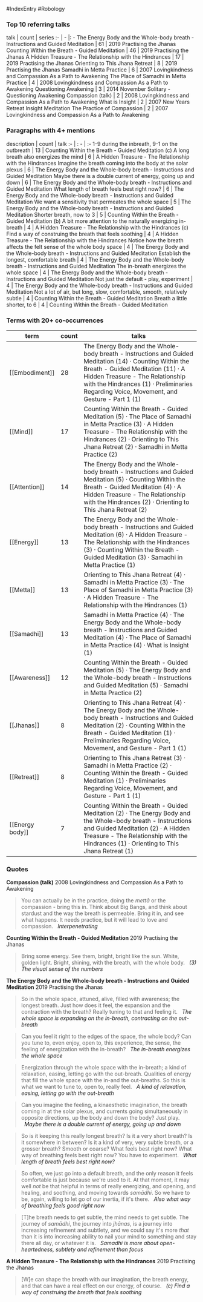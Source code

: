 #IndexEntry #Robology

### Top 10 referring talks
talk | count | series
:- | - |: -
<a data-href="The Energy Body and the Whole-body breath - Instructions and Guided Meditation" class="internal-link">The Energy Body and the Whole-body breath - Instructions and Guided Meditation</a> | 61 | <a data-href="2019 Practising the Jhanas" class="internal-link">2019 Practising the Jhanas</a>
<a data-href="Counting Within the Breath - Guided Meditation" class="internal-link">Counting Within the Breath - Guided Meditation</a> | 46 | <a data-href="2019 Practising the Jhanas" class="internal-link">2019 Practising the Jhanas</a>
<a data-href="A Hidden Treasure - The Relationship with the Hindrances" class="internal-link">A Hidden Treasure - The Relationship with the Hindrances</a> | 17 | <a data-href="2019 Practising the Jhanas" class="internal-link">2019 Practising the Jhanas</a>
<a data-href="Orienting to This Jhana Retreat" class="internal-link">Orienting to This Jhana Retreat</a> | 8 | <a data-href="2019 Practising the Jhanas" class="internal-link">2019 Practising the Jhanas</a>
<a data-href="Samadhi in Metta Practice" class="internal-link">Samadhi in Metta Practice</a> | 6 | <a data-href="2007 Lovingkindness and Compassion As a Path to Awakening" class="internal-link">2007 Lovingkindness and Compassion As a Path to Awakening</a>
<a data-href="The Place of Samadhi in Metta Practice" class="internal-link">The Place of Samadhi in Metta Practice</a> | 4 | <a data-href="2008 Lovingkindness and Compassion As a Path to Awakening" class="internal-link">2008 Lovingkindness and Compassion As a Path to Awakening</a>
<a data-href="Questioning Awakening" class="internal-link">Questioning Awakening</a> | 3 | <a data-href="2014 November Solitary - Questioning Awakening" class="internal-link">2014 November Solitary - Questioning Awakening</a>
<a data-href="Compassion (talk)" class="internal-link">Compassion (talk)</a> | 2 | <a data-href="2008 Lovingkindness and Compassion As a Path to Awakening" class="internal-link">2008 Lovingkindness and Compassion As a Path to Awakening</a>
<a data-href="What is Insight" class="internal-link">What is Insight</a> | 2 | <a data-href="2007 New Years Retreat Insight Meditation" class="internal-link">2007 New Years Retreat Insight Meditation</a>
<a data-href="The Practice of Compassion" class="internal-link">The Practice of Compassion</a> | 2 | <a data-href="2007 Lovingkindness and Compassion As a Path to Awakening" class="internal-link">2007 Lovingkindness and Compassion As a Path to Awakening</a>

### Paragraphs with 4+ mentions
description | count | talk
:- | : - | :-
<a aria-label-position="top" aria-label="Counting Within the Breath - Guided Meditation > 1-9 during the inbreath 9-1 on the outbreath" data-href="Counting Within the Breath - Guided Meditation#1-9 during the inbreath 9-1 on the outbreath" class="internal-link">1-9 during the inbreath, 9-1 on the outbreath</a> | 13 | <a data-href="Counting Within the Breath - Guided Meditation" class="internal-link">Counting Within the Breath - Guided Meditation</a>
<a aria-label-position="top" aria-label="A Hidden Treasure - The Relationship with the Hindrances > c A long breath also energizes the mind" data-href="A Hidden Treasure - The Relationship with the Hindrances#c A long breath also energizes the mind" class="internal-link">(c) A long breath also energizes the mind</a> | 6 | <a data-href="A Hidden Treasure - The Relationship with the Hindrances" class="internal-link">A Hidden Treasure - The Relationship with the Hindrances</a>
<a aria-label-position="top" aria-label="The Energy Body and the Whole-body breath - Instructions and Guided Meditation > Imagine the breath coming into the body at the solar plexus" data-href="The Energy Body and the Whole-body breath - Instructions and Guided Meditation#Imagine the breath coming into the body at the solar plexus" class="internal-link">Imagine the breath coming into the body at the solar plexus</a> | 6 | <a data-href="The Energy Body and the Whole-body breath - Instructions and Guided Meditation" class="internal-link">The Energy Body and the Whole-body breath - Instructions and Guided Meditation</a>
<a aria-label-position="top" aria-label="The Energy Body and the Whole-body breath - Instructions and Guided Meditation > Maybe there is a double current of energy going up and down" data-href="The Energy Body and the Whole-body breath - Instructions and Guided Meditation#Maybe there is a double current of energy going up and down" class="internal-link">Maybe there is a double current of energy, going up and down</a> | 6 | <a data-href="The Energy Body and the Whole-body breath - Instructions and Guided Meditation" class="internal-link">The Energy Body and the Whole-body breath - Instructions and Guided Meditation</a>
<a aria-label-position="top" aria-label="The Energy Body and the Whole-body breath - Instructions and Guided Meditation > What length of breath feels best right now" data-href="The Energy Body and the Whole-body breath - Instructions and Guided Meditation#What length of breath feels best right now" class="internal-link">What length of breath feels best right now?</a> | 6 | <a data-href="The Energy Body and the Whole-body breath - Instructions and Guided Meditation" class="internal-link">The Energy Body and the Whole-body breath - Instructions and Guided Meditation</a>
<a aria-label-position="top" aria-label="The Energy Body and the Whole-body breath - Instructions and Guided Meditation > We want a sensitivity that permeates the whole space" data-href="The Energy Body and the Whole-body breath - Instructions and Guided Meditation#We want a sensitivity that permeates the whole space" class="internal-link">We want a sensitivity that permeates the whole space</a> | 5 | <a data-href="The Energy Body and the Whole-body breath - Instructions and Guided Meditation" class="internal-link">The Energy Body and the Whole-body breath - Instructions and Guided Meditation</a>
<a aria-label-position="top" aria-label="Counting Within the Breath - Guided Meditation > Shorter breath now to 3" data-href="Counting Within the Breath - Guided Meditation#Shorter breath now to 3" class="internal-link">Shorter breath, now to 3</a> | 5 | <a data-href="Counting Within the Breath - Guided Meditation" class="internal-link">Counting Within the Breath - Guided Meditation</a>
<a aria-label-position="top" aria-label="A Hidden Treasure - The Relationship with the Hindrances > b A bit more attention to the naturally energizing in-breath" data-href="A Hidden Treasure - The Relationship with the Hindrances#b A bit more attention to the naturally energizing in-breath" class="internal-link">(b) A bit more attention to the naturally energizing in-breath</a> | 4 | <a data-href="A Hidden Treasure - The Relationship with the Hindrances" class="internal-link">A Hidden Treasure - The Relationship with the Hindrances</a>
<a aria-label-position="top" aria-label="A Hidden Treasure - The Relationship with the Hindrances > c Find a way of construing the breath that feels soothing" data-href="A Hidden Treasure - The Relationship with the Hindrances#c Find a way of construing the breath that feels soothing" class="internal-link">(c) Find a way of construing the breath that feels soothing</a> | 4 | <a data-href="A Hidden Treasure - The Relationship with the Hindrances" class="internal-link">A Hidden Treasure - The Relationship with the Hindrances</a>
<a aria-label-position="top" aria-label="The Energy Body and the Whole-body breath - Instructions and Guided Meditation > Notice how the breath affects the felt sense of the whole body space" data-href="The Energy Body and the Whole-body breath - Instructions and Guided Meditation#Notice how the breath affects the felt sense of the whole body space" class="internal-link">Notice how the breath affects the felt sense of the whole body space</a> | 4 | <a data-href="The Energy Body and the Whole-body breath - Instructions and Guided Meditation" class="internal-link">The Energy Body and the Whole-body breath - Instructions and Guided Meditation</a>
<a aria-label-position="top" aria-label="The Energy Body and the Whole-body breath - Instructions and Guided Meditation > Establish the longest comfortable breath" data-href="The Energy Body and the Whole-body breath - Instructions and Guided Meditation#Establish the longest comfortable breath" class="internal-link">Establish the longest, comfortable breath</a> | 4 | <a data-href="The Energy Body and the Whole-body breath - Instructions and Guided Meditation" class="internal-link">The Energy Body and the Whole-body breath - Instructions and Guided Meditation</a>
<a aria-label-position="top" aria-label="The Energy Body and the Whole-body breath - Instructions and Guided Meditation > The in-breath energizes the whole space" data-href="The Energy Body and the Whole-body breath - Instructions and Guided Meditation#The in-breath energizes the whole space" class="internal-link">The in-breath energizes the whole space</a> | 4 | <a data-href="The Energy Body and the Whole-body breath - Instructions and Guided Meditation" class="internal-link">The Energy Body and the Whole-body breath - Instructions and Guided Meditation</a>
<a aria-label-position="top" aria-label="The Energy Body and the Whole-body breath - Instructions and Guided Meditation > Not just the default - play experiment" data-href="The Energy Body and the Whole-body breath - Instructions and Guided Meditation#Not just the default - play experiment" class="internal-link">Not just the default - play, experiment</a> | 4 | <a data-href="The Energy Body and the Whole-body breath - Instructions and Guided Meditation" class="internal-link">The Energy Body and the Whole-body breath - Instructions and Guided Meditation</a>
<a aria-label-position="top" aria-label="Counting Within the Breath - Guided Meditation > Not a lot of air but long slow comfortable smooth relatively subtle" data-href="Counting Within the Breath - Guided Meditation#Not a lot of air but long slow comfortable smooth relatively subtle" class="internal-link">Not a lot of air, but long, slow, comfortable, smooth, relatively subtle</a> | 4 | <a data-href="Counting Within the Breath - Guided Meditation" class="internal-link">Counting Within the Breath - Guided Meditation</a>
<a aria-label-position="top" aria-label="Counting Within the Breath - Guided Meditation > Breath a little shorter to 6" data-href="Counting Within the Breath - Guided Meditation#Breath a little shorter to 6" class="internal-link">Breath a little shorter, to 6</a> | 4 | <a data-href="Counting Within the Breath - Guided Meditation" class="internal-link">Counting Within the Breath - Guided Meditation</a>

### Terms with 20+ co-occurrences
term | count | talks
-|-|-
[[Embodiment]] | 28 | <span class="counts"><a data-href="The Energy Body and the Whole-body breath - Instructions and Guided Meditation" class="internal-link">The Energy Body and the Whole-body breath - Instructions and Guided Meditation</a> (14) · <a data-href="Counting Within the Breath - Guided Meditation" class="internal-link">Counting Within the Breath - Guided Meditation</a> (11) · <a data-href="A Hidden Treasure - The Relationship with the Hindrances" class="internal-link">A Hidden Treasure - The Relationship with the Hindrances</a> (1) · <a data-href="Preliminaries Regarding Voice, Movement, and Gesture - Part 1" class="internal-link">Preliminaries Regarding Voice, Movement, and Gesture - Part 1</a> (1)</span> 
[[Mind]] | 17 | <span class="counts"><a data-href="Counting Within the Breath - Guided Meditation" class="internal-link">Counting Within the Breath - Guided Meditation</a> (5) · <a data-href="The Place of Samadhi in Metta Practice" class="internal-link">The Place of Samadhi in Metta Practice</a> (3) · <a data-href="A Hidden Treasure - The Relationship with the Hindrances" class="internal-link">A Hidden Treasure - The Relationship with the Hindrances</a> (2) · <a data-href="Orienting to This Jhana Retreat" class="internal-link">Orienting to This Jhana Retreat</a> (2) · <a data-href="Samadhi in Metta Practice" class="internal-link">Samadhi in Metta Practice</a> (2)</span> 
[[Attention]] | 14 | <span class="counts"><a data-href="The Energy Body and the Whole-body breath - Instructions and Guided Meditation" class="internal-link">The Energy Body and the Whole-body breath - Instructions and Guided Meditation</a> (5) · <a data-href="Counting Within the Breath - Guided Meditation" class="internal-link">Counting Within the Breath - Guided Meditation</a> (4) · <a data-href="A Hidden Treasure - The Relationship with the Hindrances" class="internal-link">A Hidden Treasure - The Relationship with the Hindrances</a> (2) · <a data-href="Orienting to This Jhana Retreat" class="internal-link">Orienting to This Jhana Retreat</a> (2)</span> 
[[Energy]] | 13 | <span class="counts"><a data-href="The Energy Body and the Whole-body breath - Instructions and Guided Meditation" class="internal-link">The Energy Body and the Whole-body breath - Instructions and Guided Meditation</a> (6) · <a data-href="A Hidden Treasure - The Relationship with the Hindrances" class="internal-link">A Hidden Treasure - The Relationship with the Hindrances</a> (3) · <a data-href="Counting Within the Breath - Guided Meditation" class="internal-link">Counting Within the Breath - Guided Meditation</a> (3) · <a data-href="Samadhi in Metta Practice" class="internal-link">Samadhi in Metta Practice</a> (1)</span> 
[[Metta]] | 13 | <span class="counts"><a data-href="Orienting to This Jhana Retreat" class="internal-link">Orienting to This Jhana Retreat</a> (4) · <a data-href="Samadhi in Metta Practice" class="internal-link">Samadhi in Metta Practice</a> (3) · <a data-href="The Place of Samadhi in Metta Practice" class="internal-link">The Place of Samadhi in Metta Practice</a> (3) · <a data-href="A Hidden Treasure - The Relationship with the Hindrances" class="internal-link">A Hidden Treasure - The Relationship with the Hindrances</a> (1)</span> 
[[Samadhi]] | 13 | <span class="counts"><a data-href="Samadhi in Metta Practice" class="internal-link">Samadhi in Metta Practice</a> (4) · <a data-href="The Energy Body and the Whole-body breath - Instructions and Guided Meditation" class="internal-link">The Energy Body and the Whole-body breath - Instructions and Guided Meditation</a> (4) · <a data-href="The Place of Samadhi in Metta Practice" class="internal-link">The Place of Samadhi in Metta Practice</a> (4) · <a data-href="What is Insight" class="internal-link">What is Insight</a> (1)</span> 
[[Awareness]] | 12 | <span class="counts"><a data-href="Counting Within the Breath - Guided Meditation" class="internal-link">Counting Within the Breath - Guided Meditation</a> (5) · <a data-href="The Energy Body and the Whole-body breath - Instructions and Guided Meditation" class="internal-link">The Energy Body and the Whole-body breath - Instructions and Guided Meditation</a> (5) · <a data-href="Samadhi in Metta Practice" class="internal-link">Samadhi in Metta Practice</a> (2)</span> 
[[Jhanas]] | 8 | <span class="counts"><a data-href="Orienting to This Jhana Retreat" class="internal-link">Orienting to This Jhana Retreat</a> (4) · <a data-href="The Energy Body and the Whole-body breath - Instructions and Guided Meditation" class="internal-link">The Energy Body and the Whole-body breath - Instructions and Guided Meditation</a> (2) · <a data-href="Counting Within the Breath - Guided Meditation" class="internal-link">Counting Within the Breath - Guided Meditation</a> (1) · <a data-href="Preliminaries Regarding Voice, Movement, and Gesture - Part 1" class="internal-link">Preliminaries Regarding Voice, Movement, and Gesture - Part 1</a> (1)</span> 
[[Retreat]] | 8 | <span class="counts"><a data-href="Orienting to This Jhana Retreat" class="internal-link">Orienting to This Jhana Retreat</a> (3) · <a data-href="Samadhi in Metta Practice" class="internal-link">Samadhi in Metta Practice</a> (2) · <a data-href="Counting Within the Breath - Guided Meditation" class="internal-link">Counting Within the Breath - Guided Meditation</a> (1) · <a data-href="Preliminaries Regarding Voice, Movement, and Gesture - Part 1" class="internal-link">Preliminaries Regarding Voice, Movement, and Gesture - Part 1</a> (1)</span> 
[[Energy body]] | 7 | <span class="counts"><a data-href="Counting Within the Breath - Guided Meditation" class="internal-link">Counting Within the Breath - Guided Meditation</a> (2) · <a data-href="The Energy Body and the Whole-body breath - Instructions and Guided Meditation" class="internal-link">The Energy Body and the Whole-body breath - Instructions and Guided Meditation</a> (2) · <a data-href="A Hidden Treasure - The Relationship with the Hindrances" class="internal-link">A Hidden Treasure - The Relationship with the Hindrances</a> (1) · <a data-href="Orienting to This Jhana Retreat" class="internal-link">Orienting to This Jhana Retreat</a> (1)</span> 

### Quotes
**<a data-href="Compassion (talk)" class="internal-link">Compassion (talk)</a>**
<span class="counts"><a data-href="2008 Lovingkindness and Compassion As a Path to Awakening" class="internal-link">2008 Lovingkindness and Compassion As a Path to Awakening</a></span>
> You can actually be in the practice, doing the _mettā_ or the compassion - bring this in. Think about Big Bangs, and think about stardust and the way the breath is permeable. Bring it in, and see what happens. It needs practice, but it will lead to love and compassion. &nbsp;&nbsp;<span class="counts">_<a aria-label-position="top" aria-label="Compassion (talk) > Interpenetrating" data-href="Compassion (talk)#Interpenetrating" class="internal-link">Interpenetrating</a>_</span>

**<a data-href="Counting Within the Breath - Guided Meditation" class="internal-link">Counting Within the Breath - Guided Meditation</a>**
<span class="counts"><a data-href="2019 Practising the Jhanas" class="internal-link">2019 Practising the Jhanas</a></span>
> Bring some energy. See them, bright, bright like the sun. White, golden light. Bright, shining, with the breath, with the whole body. &nbsp;&nbsp;<span class="counts">_<a aria-label-position="top" aria-label="Counting Within the Breath - Guided Meditation > 3 The visual sense of the numbers" data-href="Counting Within the Breath - Guided Meditation#3 The visual sense of the numbers" class="internal-link">(3) The visual sense of the numbers</a>_</span>

**<a data-href="The Energy Body and the Whole-body breath - Instructions and Guided Meditation" class="internal-link">The Energy Body and the Whole-body breath - Instructions and Guided Meditation</a>**
<span class="counts"><a data-href="2019 Practising the Jhanas" class="internal-link">2019 Practising the Jhanas</a></span>
> So in the whole space, attuned, alive, filled with awareness; the longest breath. Just how does it feel, the expansion and the contraction with the breath? Really tuning to that and feeling it. &nbsp;&nbsp;<span class="counts">_<a aria-label-position="top" aria-label="The Energy Body and the Whole-body breath - Instructions and Guided Meditation > The whole space is expanding on the in-breath contracting on the out-breath" data-href="The Energy Body and the Whole-body breath - Instructions and Guided Meditation#The whole space is expanding on the in-breath contracting on the out-breath" class="internal-link">The whole space is expanding on the in-breath, contracting on the out-breath</a>_</span>

> Can you feel it right to the edges of the space, the whole body? Can you tune to, even enjoy, open to, this experience, the sense, the feeling of energization with the in-breath? &nbsp;&nbsp;<span class="counts">_<a aria-label-position="top" aria-label="The Energy Body and the Whole-body breath - Instructions and Guided Meditation > The in-breath energizes the whole space" data-href="The Energy Body and the Whole-body breath - Instructions and Guided Meditation#The in-breath energizes the whole space" class="internal-link">The in-breath energizes the whole space</a>_</span>

> Energization through the whole space with the in-breath; a kind of relaxation, easing, letting go with the out-breath. Qualities of energy that fill the whole space with the in-and the out-breaths. So this is what we want to tune to, open to, really feel. &nbsp;&nbsp;<span class="counts">_<a aria-label-position="top" aria-label="The Energy Body and the Whole-body breath - Instructions and Guided Meditation > A kind of relaxation easing letting go with the out-breath" data-href="The Energy Body and the Whole-body breath - Instructions and Guided Meditation#A kind of relaxation easing letting go with the out-breath" class="internal-link">A kind of relaxation, easing, letting go with the out-breath</a>_</span>

> Can you imagine the feeling, a kinaesthetic imagination, the breath coming in at the solar plexus, and currents going simultaneously in opposite directions, up the body and down the body? Just play. &nbsp;&nbsp;<span class="counts">_<a aria-label-position="top" aria-label="The Energy Body and the Whole-body breath - Instructions and Guided Meditation > Maybe there is a double current of energy going up and down" data-href="The Energy Body and the Whole-body breath - Instructions and Guided Meditation#Maybe there is a double current of energy going up and down" class="internal-link">Maybe there is a double current of energy, going up and down</a>_</span>

> So is it keeping this really longest breath? Is it a very short breath? Is it somewhere in between? Is it a kind of very, very subtle breath, or a grosser breath? Smooth or coarse? What feels best right now? What way of breathing feels best right now? You have to experiment. &nbsp;&nbsp;<span class="counts">_<a aria-label-position="top" aria-label="The Energy Body and the Whole-body breath - Instructions and Guided Meditation > What length of breath feels best right now" data-href="The Energy Body and the Whole-body breath - Instructions and Guided Meditation#What length of breath feels best right now" class="internal-link">What length of breath feels best right now?</a>_</span>

> So often, we just go into a default breath, and the only reason it feels comfortable is just because we're used to it. At that moment, it may well _not_ be that helpful in terms of really energizing, and opening, and healing, and soothing, and moving towards _samādhi_. So we have to be, again, willing to let go of our inertia, if it's there. &nbsp;&nbsp;<span class="counts">_<a aria-label-position="top" aria-label="The Energy Body and the Whole-body breath - Instructions and Guided Meditation > Also what way of breathing feels good right now" data-href="The Energy Body and the Whole-body breath - Instructions and Guided Meditation#Also what way of breathing feels good right now" class="internal-link">Also what way of breathing feels good right now</a>_</span>

> [T]he breath needs to get subtle, the mind needs to get subtle. The journey of _samādhi_, the journey into _jhānas_, is a journey into increasing refinement and subtlety, and we could say it's more _that_ than it is into increasing ability to nail your mind to something and stay there all day, or whatever it is. &nbsp;&nbsp;<span class="counts">_<a aria-label-position="top" aria-label="The Energy Body and the Whole-body breath - Instructions and Guided Meditation > Samadhi is more about open-heartedness subtlety and refinement than focus" data-href="The Energy Body and the Whole-body breath - Instructions and Guided Meditation#Samadhi is more about open-heartedness subtlety and refinement than focus" class="internal-link">Samadhi is more about open-heartedness, subtlety and refinement than focus</a>_</span>

**<a data-href="A Hidden Treasure - The Relationship with the Hindrances" class="internal-link">A Hidden Treasure - The Relationship with the Hindrances</a>**
<span class="counts"><a data-href="2019 Practising the Jhanas" class="internal-link">2019 Practising the Jhanas</a></span>
> [W]e can shape the breath with our imagination, the breath energy, and that can have a real effect on our energy, of course. &nbsp;&nbsp;<span class="counts">_<a aria-label-position="top" aria-label="A Hidden Treasure - The Relationship with the Hindrances > c Find a way of construing the breath that feels soothing" data-href="A Hidden Treasure - The Relationship with the Hindrances#c Find a way of construing the breath that feels soothing" class="internal-link">(c) Find a way of construing the breath that feels soothing</a>_</span>


